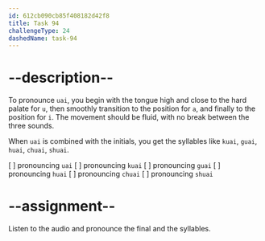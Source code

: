 ```yaml
---
id: 612cb090cb85f408182d42f8
title: Task 94
challengeType: 24
dashedName: task-94
---
```


<!--SPEAKING-->

<!-- (Audio) A: uai, kuai, guai, huai, chuai, shuai -->

# --description--

To pronounce `uai`, you begin with the tongue high and close to the hard palate for `u`, then smoothly transition to the position for `a`, and finally to the position for `i`. The movement should be fluid, with no break between the three sounds.

When `uai` is combined with the initials, you get the syllables like `kuai`, `guai`, `huai`, `chuai`, `shuai`.

[ ] pronouncing `uai`
[ ] pronouncing `kuai`
[ ] pronouncing `guai`
[ ] pronouncing `huai`
[ ] pronouncing `chuai`
[ ] pronouncing `shuai`

# --assignment--

Listen to the audio and pronounce the final and the syllables.
